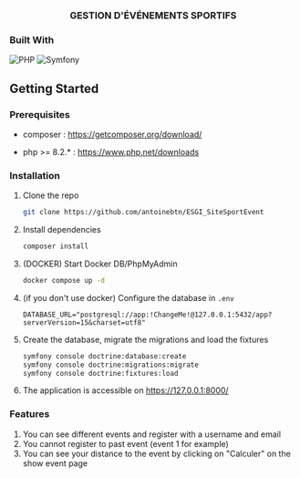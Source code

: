 
<h3 align="center">GESTION D'ÉVÉNEMENTS SPORTIFS</h3>
<!-- TABLE OF CONTENTS -->

### Built With
![PHP](https://img.shields.io/badge/php-%23777BB4.svg?style=for-the-badge&logo=php&logoColor=white)
![Symfony](https://img.shields.io/badge/symfony-%23000000.svg?style=for-the-badge&logo=symfony&logoColor=white)

## Getting Started
### Prerequisites

* composer : https://getcomposer.org/download/

* php >= 8.2.* : https://www.php.net/downloads

### Installation

1. Clone the repo
   ```sh
   git clone https://github.com/antoinebtn/ESGI_SiteSportEvent
   ```
2. Install dependencies
   ```sh
   composer install
   ```

3. (DOCKER) Start Docker DB/PhpMyAdmin
   ```sh
   docker compose up -d
   ```

4. (if you don't use docker) Configure the database in `.env`
   ```env
   DATABASE_URL="postgresql://app:!ChangeMe!@127.0.0.1:5432/app?serverVersion=15&charset=utf8"
   ```

5. Create the database, migrate the migrations and load the fixtures
   ```sh
   symfony console doctrine:database:create
   symfony console doctrine:migrations:migrate
   symfony console doctrine:fixtures:load
   ```
   
6. The application is accessible on https://127.0.0.1:8000/

### Features 

1. You can see different events and register with a username and email
2. You cannot register to past event (event 1 for example)
3. You can see your distance to the event by clicking on "Calculer" on the show event page